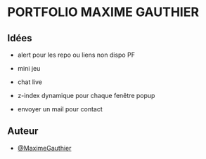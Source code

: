 # PORTFOLIO MAXIME GAUTHIER

## Idées

- alert pour les repo ou liens non dispo PF

- mini jeu

- chat live

- z-index dynamique pour chaque fenêtre popup

<!-- - empêcher d'envoyer msg vide contact -->

- envoyer un mail pour contact

## Auteur

- [@MaximeGauthier](https://www.linkedin.com/in/maxime-gauthier45/)
